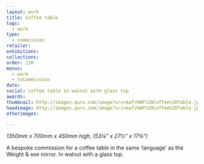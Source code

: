 ```yaml
---
layout: work
title: Coffee table
tags:
  - work
type:
  - commission
retailer:
exhibitions:
collections:
order: 230
menus:
  - work
  - toCommission
date:
social: coffee table in walnut with glass top
awards:
thumbnail: http://images.quru.com/image?src=kwf/KWF%20Coffee%20Table.jpg&width=170&height=170&fill=auto
headimage: http://images.quru.com/image?src=kwf/KWF%20Coffee%20Table.jpg
otherimages:

---
```

_1350mm x 700mm x 450mm high, (53&#8539;” x 27&frac12;” x 17&frac34;”)_


A bespoke commission for a coffee table in the same ‘language’ as the Weight & see mirror.  In walnut with a glass top.
